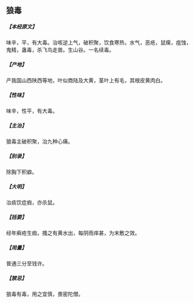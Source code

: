 ## 狼毒

##### 【本经原文】
味辛，平，有大毒。治咳逆上气，破积聚，饮食寒热，水气，恶疮，鼠瘰，疽蚀，鬼精，蛊毒，杀飞鸟走兽。生山谷。一名续毒。
##### 【产地】
产我国山西陕西等地，叶似商陆及大黄，茎叶上有毛，其根皮黄肉白。
##### 【性味】
味辛，性平，有大毒。
##### 【主治】
狼毒主破积聚，治九种心痛。
##### 【别录】
除胸下积癖。
##### 【大明】
治痰饮症瘕，亦杀鼠。
##### 【括要】
经年癣疮生痂，搔之有黄水出，每阴雨痒甚，为末敷之效。
##### 【用量】
普通三分至钱许。
##### 【禁忌】
狼毒有毒，用之宜慎，畏密陀僧。